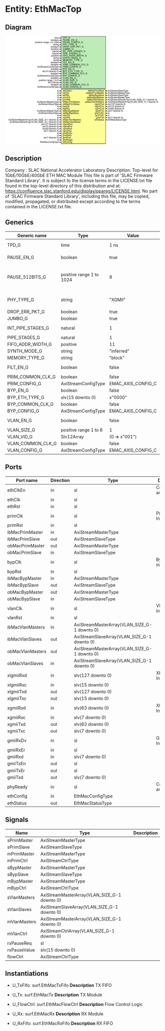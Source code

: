 # Entity: EthMacTop

## Diagram

![Diagram](EthMacTop.svg "Diagram")
## Description

Company    : SLAC National Accelerator Laboratory
Description: Top-level for 1GbE/10GbE/40GbE ETH MAC Module
This file is part of 'SLAC Firmware Standard Library'.
It is subject to the license terms in the LICENSE.txt file found in the
top-level directory of this distribution and at:
   https://confluence.slac.stanford.edu/display/ppareg/LICENSE.html.
No part of 'SLAC Firmware Standard Library', including this file,
may be copied, modified, propagated, or distributed except according to
the terms contained in the LICENSE.txt file.
## Generics

| Generic name      | Type                     | Value              | Description                                                 |
| ----------------- | ------------------------ | ------------------ | ----------------------------------------------------------- |
| TPD_G             | time                     | 1 ns               | Simulation Generics                                         |
| PAUSE_EN_G        | boolean                  | true               | MAC Configurations                                          |
| PAUSE_512BITS_G   | positive range 1 to 1024 | 8                  | For 10GbE: 8 clock cycles for 512 bits = one pause "quanta" |
| PHY_TYPE_G        | string                   | "XGMII"            | "GMII", "XGMII", or "XLGMII"                                |
| DROP_ERR_PKT_G    | boolean                  | true               |                                                             |
| JUMBO_G           | boolean                  | true               |                                                             |
| INT_PIPE_STAGES_G | natural                  | 1                  | RX FIFO Configurations                                      |
| PIPE_STAGES_G     | natural                  | 1                  |                                                             |
| FIFO_ADDR_WIDTH_G | positive                 | 11                 |                                                             |
| SYNTH_MODE_G      | string                   | "inferred"         |                                                             |
| MEMORY_TYPE_G     | string                   | "block"            |                                                             |
| FILT_EN_G         | boolean                  | false              | Non-VLAN Configurations                                     |
| PRIM_COMMON_CLK_G | boolean                  | false              |                                                             |
| PRIM_CONFIG_G     | AxiStreamConfigType      | EMAC_AXIS_CONFIG_C |                                                             |
| BYP_EN_G          | boolean                  | false              |                                                             |
| BYP_ETH_TYPE_G    | slv(15 downto 0)         | x"0000"            |                                                             |
| BYP_COMMON_CLK_G  | boolean                  | false              |                                                             |
| BYP_CONFIG_G      | AxiStreamConfigType      | EMAC_AXIS_CONFIG_C |                                                             |
| VLAN_EN_G         | boolean                  | false              | VLAN Configurations                                         |
| VLAN_SIZE_G       | positive range 1 to 8    | 1                  |                                                             |
| VLAN_VID_G        | Slv12Array               | (0 => x"001")      |                                                             |
| VLAN_COMMON_CLK_G | boolean                  | false              |                                                             |
| VLAN_CONFIG_G     | AxiStreamConfigType      | EMAC_AXIS_CONFIG_C |                                                             |
## Ports

| Port name        | Direction | Type                                         | Description              |
| ---------------- | --------- | -------------------------------------------- | ------------------------ |
| ethClkEn         | in        | sl                                           | Core Clock and Reset     |
| ethClk           | in        | sl                                           |                          |
| ethRst           | in        | sl                                           |                          |
| primClk          | in        | sl                                           | Primary Interface        |
| primRst          | in        | sl                                           |                          |
| ibMacPrimMaster  | in        | AxiStreamMasterType                          |                          |
| ibMacPrimSlave   | out       | AxiStreamSlaveType                           |                          |
| obMacPrimMaster  | out       | AxiStreamMasterType                          |                          |
| obMacPrimSlave   | in        | AxiStreamSlaveType                           |                          |
| bypClk           | in        | sl                                           | Bypass interface         |
| bypRst           | in        | sl                                           |                          |
| ibMacBypMaster   | in        | AxiStreamMasterType                          |                          |
| ibMacBypSlave    | out       | AxiStreamSlaveType                           |                          |
| obMacBypMaster   | out       | AxiStreamMasterType                          |                          |
| obMacBypSlave    | in        | AxiStreamSlaveType                           |                          |
| vlanClk          | in        | sl                                           | VLAN Interfaces          |
| vlanRst          | in        | sl                                           |                          |
| ibMacVlanMasters | in        | AxiStreamMasterArray(VLAN_SIZE_G-1 downto 0) |                          |
| ibMacVlanSlaves  | out       | AxiStreamSlaveArray(VLAN_SIZE_G-1 downto 0)  |                          |
| obMacVlanMasters | out       | AxiStreamMasterArray(VLAN_SIZE_G-1 downto 0) |                          |
| obMacVlanSlaves  | in        | AxiStreamSlaveArray(VLAN_SIZE_G-1 downto 0)  |                          |
| xlgmiiRxd        | in        | slv(127 downto 0)                            | XLGMII PHY Interface     |
| xlgmiiRxc        | in        | slv(15 downto 0)                             |                          |
| xlgmiiTxd        | out       | slv(127 downto 0)                            |                          |
| xlgmiiTxc        | out       | slv(15 downto 0)                             |                          |
| xgmiiRxd         | in        | slv(63 downto 0)                             | XGMII PHY Interface      |
| xgmiiRxc         | in        | slv(7 downto 0)                              |                          |
| xgmiiTxd         | out       | slv(63 downto 0)                             |                          |
| xgmiiTxc         | out       | slv(7 downto 0)                              |                          |
| gmiiRxDv         | in        | sl                                           | GMII PHY Interface       |
| gmiiRxEr         | in        | sl                                           |                          |
| gmiiRxd          | in        | slv(7 downto 0)                              |                          |
| gmiiTxEn         | out       | sl                                           |                          |
| gmiiTxEr         | out       | sl                                           |                          |
| gmiiTxd          | out       | slv(7 downto 0)                              |                          |
| phyReady         | in        | sl                                           | Configuration and status |
| ethConfig        | in        | EthMacConfigType                             |                          |
| ethStatus        | out       | EthMacStatusType                             |                          |
## Signals

| Name         | Type                                         | Description |
| ------------ | -------------------------------------------- | ----------- |
| sPrimMaster  | AxiStreamMasterType                          |             |
| sPrimSlave   | AxiStreamSlaveType                           |             |
| mPrimMaster  | AxiStreamMasterType                          |             |
| mPrimCtrl    | AxiStreamCtrlType                            |             |
| sBypMaster   | AxiStreamMasterType                          |             |
| sBypSlave    | AxiStreamSlaveType                           |             |
| mBypMaster   | AxiStreamMasterType                          |             |
| mBypCtrl     | AxiStreamCtrlType                            |             |
| sVlanMasters | AxiStreamMasterArray(VLAN_SIZE_G-1 downto 0) |             |
| sVlanSlaves  | AxiStreamSlaveArray(VLAN_SIZE_G-1 downto 0)  |             |
| mVlanMasters | AxiStreamMasterArray(VLAN_SIZE_G-1 downto 0) |             |
| mVlanCtrl    | AxiStreamCtrlArray(VLAN_SIZE_G-1 downto 0)   |             |
| rxPauseReq   | sl                                           |             |
| rxPauseValue | slv(15 downto 0)                             |             |
| flowCtrl     | AxiStreamCtrlType                            |             |
## Instantiations

- U_TxFifo: surf.EthMacTxFifo
**Description**
TX FIFO

- U_Tx: surf.EthMacTx
**Description**
TX Module

- U_FlowCtrl: surf.EthMacFlowCtrl
**Description**
Flow Control Logic

- U_Rx: surf.EthMacRx
**Description**
RX Module

- U_RxFifo: surf.EthMacRxFifo
**Description**
RX FIFO

